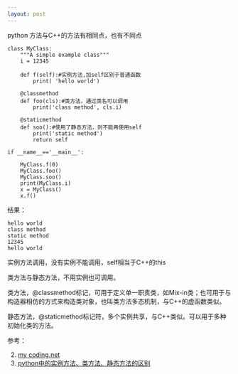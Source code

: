 ```yaml
---
layout: post
---
```


python 方法与C++的方法有相同点，也有不同点

	class MyClass:
	    """A simple example class"""
	    i = 12345
	
	    def f(self):#实例方法,加self区别于普通函数
	        print( 'hello world')
	        
	    @classmethod
	    def foo(cls):#类方法，通过类名可以调用
	        print('class method', cls.i)
	        
	    @staticmethod
	    def soo():#使用了静态方法，则不能再使用self
	        print('static method')
			return self

	if __name__=='__main__':
	
	    MyClass.f(0)
	    MyClass.foo()
	    MyClass.soo()
	    print(MyClass.i)
	    x = MyClass()
	    x.f()

结果：

	hello world
	class method
	static method
	12345
	hello world
实例方法调用，没有实例不能调用，self相当于C++的this

类方法与静态方法，不用实例也可调用。

类方法，@classmethod标记，可用于定义单一职责类，如Mix-in类；也可用于与构造器相仿的方式来构造类对象，也叫类方法多态机制，与C++的虚函数类似。

静态方法，@staticmethod标记符，多个实例共享，与C++类似。可以用于多种初始化类的方法。



参考：

2. [my coding.net](http://zhwa3232.coding.me/baibingqianlan.github.io/)
3. [python中的实例方法、类方法、静态方法的区别](http://www.cnblogs.com/ScvQ/p/7054513.html)
